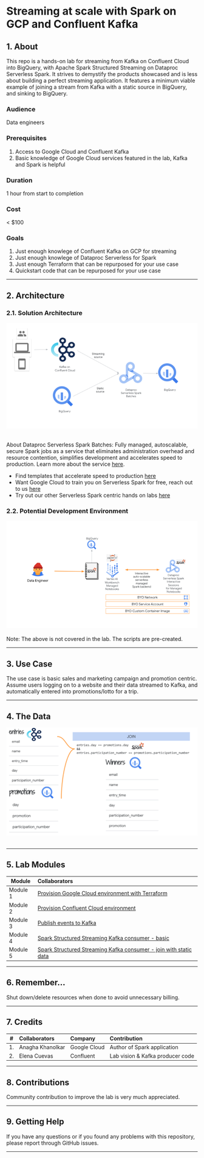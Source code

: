 # Streaming at scale with Spark on GCP and Confluent Kafka

## 1. About 

This repo is a hands-on lab for streaming from Kafka on Confluent Cloud into BigQuery, with Apache Spark Structured Streaming on Dataproc Serverless Spark. It strives to demystify the products showcased and is less about building a perfect streaming application. It features a minimum viable example of joining a stream from Kafka with a static source in BigQuery, and sinking to BigQuery. 

### Audience
Data engineers

### Prerequisites
1. Access to Google Cloud and Confluent Kafka 
2. Basic knowledge of Google Cloud services featured in the lab, Kafka and Spark is helpful

### Duration
1 hour from start to completion

### Cost
< $100

### Goals

1. Just enough knowlege of Confluent Kafka on GCP for streaming
2. Just enough knowlege of Dataproc Serverless for Spark
3. Just enough Terraform that can be repurposed for your use case 
4. Quickstart code that can be repurposed for your use case  

<hr>

## 2. Architecture


### 2.1. Solution Architecture

![LP](00-images/LP-SolArch.png) 
<br><br>

About Dataproc Serverless Spark Batches:
Fully managed, autoscalable, secure Spark jobs as a service that eliminates administration overhead and resource contention, simplifies development and accelerates speed to production. Learn more about the service [here](https://cloud.google.com/dataproc-serverless/docs). <br>

- Find templates that accelerate speed to production [here](https://github.com/GoogleCloudPlatform/dataproc-templates)
- Want Google Cloud to train you on Serverless Spark for free, reach out to us [here]()
- Try out our other Serverless Spark centric hands on labs [here](https://github.com/GoogleCloudPlatform/serverless-spark-workshop)


### 2.2. Potential Development Environment

![LP](00-images/LP-Dev.png) 
<br><br>
Note: The above is not covered in the lab. The scripts are pre-created.


<hr>

## 3. Use Case

The use case is basic sales and marketing campaign and promotion centric. Assume users logging on to a website and their data streamed to Kafka, and automatically entered into  promotions/lotto for a trip. 

<hr>

## 4. The Data


![LP](00-images/LP-data.png) 
<br><br>

<hr>

## 5. Lab Modules

| Module| Collaborators | 
| -- | :--- | 
| Module 1 | [Provision Google Cloud environment with Terraform](04-lab-guide/M1-gcp-setup.md) | 
| Module 2 | [Provision Confluent Cloud environment](04-lab-guide/M2-confluent-kafka-setup.md) |
| Module 3 | [Publish events to Kafka](04-lab-guide/M3-produce-messages.md) |
| Module 4 | [Spark Structured Streaming Kafka consumer - basic](04-lab-guide/M4-stream-sink-bq.md) |
| Module 5 | [Spark Structured Streaming Kafka  consumer - join with static data](04-lab-guide/M5-stream-join-sink-bq.md) |

<hr>

## 6. Remember...
Shut down/delete resources when done to avoid unnecessary billing.

<hr>

## 7. Credits
| # | Collaborators | Company  | Contribution  | 
| -- | :--- | :--- | :--- |
| 1. | Anagha Khanolkar | Google Cloud | Author of Spark application |
| 2. | Elena Cuevas | Confluent  | Lab vision & Kafka producer code |

<hr>

## 8. Contributions 
Community contribution to improve the lab is very much appreciated. <br>

<hr>

## 9. Getting Help
If you have any questions or if you found any problems with this repository, please report through GitHub issues.

<hr>

